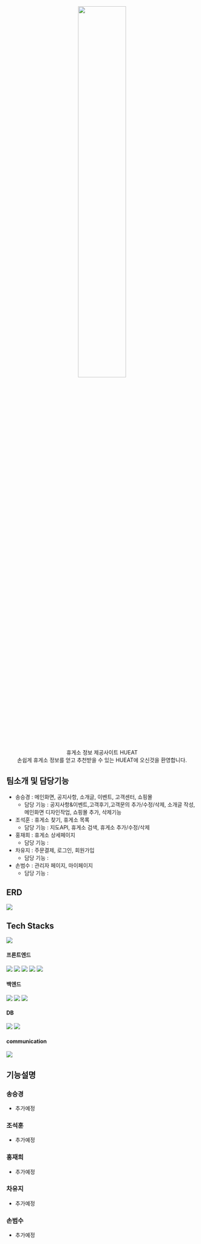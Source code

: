 <div align=center>
<img src="https://github.com/Smoke-Bird/HUEAT/assets/118476694/10ce6385-f430-45ae-87ca-f43a3d5df855" width="50%">
</div>
<div align=center> 
휴게소 정보 제공사이트 HUEAT
<br>
손쉽게 휴게소 정보를 얻고 추천받을 수 있는 HUEAT에 오신것을 환영합니다.
</div>

## 팀소개 및 담당기능
- 송승경 : 메인화면, 공지사항, 소개글, 이벤트, 고객센터, 쇼핑몰
  - 담당 기능 : 공지사항&이벤트,고객후기,고객문의 추가/수정/삭제, 소개글 작성, 메인화면 디자인작업, 쇼핑몰 추가, 삭제기능
- 조석훈 : 휴게소 찾기, 휴게소 목록
  - 담당 기능 : 지도API, 휴게소 검색, 휴게소 추가/수정/삭제
- 홍재희 : 휴게소 상세페이지
  - 담당 기능 : 
- 차유지 : 주문결제, 로그인, 회원가입
  - 담당 기능 : 
- 손범수 : 관리자 페이지, 마이페이지
  - 담당 기능 :

## ERD
<img src="https://github.com/Smoke-Bird/HUEAT/assets/118476694/9b671d2b-feea-4bf8-926a-c044ff88843b">

## Tech Stacks
<img src="https://github.com/Smoke-Bird/HUEAT/assets/118476694/8b655efb-5bcd-4629-9f69-9dca23cb1292">
<div><h4>프론트엔드</h4>
    <img src="https://img.shields.io/badge/Bootstrap-7952B3?style=flat&logo=Bootstrap&logoColor=white">
    <img src="https://img.shields.io/badge/HTML5-E34F26?style=flat&logo=HTML5&logoColor=white">
    <img src="https://img.shields.io/badge/CSS3-1572B6?style=flat&logo=CSS3&logoColor=white">
    <img src="https://img.shields.io/badge/jQuery-0769AD?style=flat&logo=jQuery&logoColor=white">
    <img src="https://img.shields.io/badge/Javascript-F7DF1E?style=flat&logo=Javascript&logoColor=white">
</div>

<div><h4>백엔드</h4>
  <img src="https://img.shields.io/badge/Java-007396?style=flat&logo=Java&logoColor=white">
  <img src="https://img.shields.io/badge/JSP-007396?style=flat&logo=Java&logoColor=white">
  <img src="https://img.shields.io/badge/Apache%20Tomcat-F8DC75?style=flat&logo=Apache%20Tomcat&logoColor=white">
</div>

<div><h4>DB</h4>
  <img src="https://img.shields.io/badge/MySQL-4479A1?style=flat&logo=MySQL&logoColor=white">
  <img src="https://img.shields.io/badge/AWS-232F3E?style=flat&logo=AWS&logoColor=white">
</div>

<div><h4>communication</h4>
  <img src="https://img.shields.io/badge/Github-181717?style=flat&logo=Github&logoColor=white">
</div>

## 기능설명
### 송승경
  - 추가예정
### 조석훈
  - 추가예정
### 홍재희
  - 추가예정
### 차유지
  - 추가예정
### 손범수
  - 추가예정
